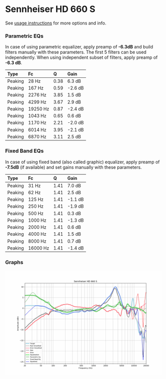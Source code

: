 # Sennheiser HD 660 S
See [usage instructions](https://github.com/jaakkopasanen/AutoEq#usage) for more options and info.

### Parametric EQs
In case of using parametric equalizer, apply preamp of **-6.3dB** and build filters manually
with these parameters. The first 5 filters can be used independently.
When using independent subset of filters, apply preamp of **-6.3 dB**.

| Type    | Fc       |    Q | Gain    |
|:--------|:---------|:-----|:--------|
| Peaking | 28 Hz    | 0.38 | 6.3 dB  |
| Peaking | 167 Hz   | 0.59 | -2.6 dB |
| Peaking | 2276 Hz  | 3.85 | 1.5 dB  |
| Peaking | 4299 Hz  | 3.67 | 2.9 dB  |
| Peaking | 19250 Hz | 0.87 | -2.4 dB |
| Peaking | 1043 Hz  | 0.65 | 0.6 dB  |
| Peaking | 1170 Hz  | 2.21 | -2.0 dB |
| Peaking | 6014 Hz  | 3.95 | -2.1 dB |
| Peaking | 6870 Hz  | 3.11 | 2.5 dB  |

### Fixed Band EQs
In case of using fixed band (also called graphic) equalizer, apply preamp of **-7.5dB**
(if available) and set gains manually with these parameters.

| Type    | Fc       |    Q | Gain    |
|:--------|:---------|:-----|:--------|
| Peaking | 31 Hz    | 1.41 | 7.0 dB  |
| Peaking | 62 Hz    | 1.41 | 2.5 dB  |
| Peaking | 125 Hz   | 1.41 | -1.1 dB |
| Peaking | 250 Hz   | 1.41 | -1.9 dB |
| Peaking | 500 Hz   | 1.41 | 0.3 dB  |
| Peaking | 1000 Hz  | 1.41 | -1.3 dB |
| Peaking | 2000 Hz  | 1.41 | 0.6 dB  |
| Peaking | 4000 Hz  | 1.41 | 1.5 dB  |
| Peaking | 8000 Hz  | 1.41 | 0.7 dB  |
| Peaking | 16000 Hz | 1.41 | -1.4 dB |

### Graphs
![](./Sennheiser%20HD%20660%20S.png)